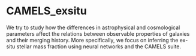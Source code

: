 # CAMELS_exsitu

We try to study how the differences in astrophysical and cosmological parameters affect the relations between observable properties of galaxies and their merging history. More specifically, we focus on inferring the ex-situ stellar mass fraction using neural networks and the CAMELS suite.
